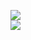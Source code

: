 [![](https://img.shields.io/badge/Made%20With-Github%20Spray-lightgrey.svg?style=for-the-badge&logo=github)](https://github.com/Annihil/github-spray#10901)  
[![](https://i.imgur.com/2DrTn0Z.gif)](https://github.com/Annihil/github-spray)